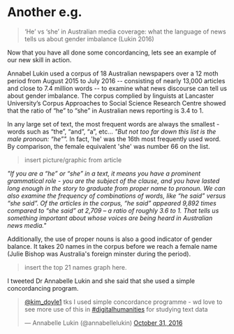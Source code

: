 # Another e.g.


> ‘He’ vs ‘she’ in Australian media coverage: what the language of news tells us about gender imbalance (Lukin 2016)

Now that you have all done some concordancing, lets see an example of our new skill in action. 

Annabel Lukin used a corpus of 18 Australian newspapers over a 12 moth period from August 2015 to July 2016 -- consisting of nearly 13,000 articles and close to 7.4 million words -- to examine what news discourse can tell us about gender imbalance. The corpus complied by linguists at Lancaster University’s Corpus Approaches to Social Science Research Centre showed that the ratio of “he” to “she” in Australian news reporting is 3.4 to 1.

In any large set of text, the most frequent words are always the smallest - words such as “the”, “and”, “a”, etc... *"But not too far down this list is the male pronoun: “he”".* In fact, 'he' was the 16th most frequently used word. By comparison, the female equivalent 'she' was number 66 on the list.

> insert picture/graphic from article

*"If you are a “he” or “she” in a text, it means you have a prominent grammatical role - you are the subject of the clause, and you have lasted long enough in the story to graduate from proper name to pronoun.
We can also examine the frequency of combinations of words, like “he said” versus “she said”. Of the articles in the corpus, “he said” appeared 9,892 times compared to “she said” at 2,709 – a ratio of roughly 3.6 to 1. That tells us something important about whose voices are being heard in Australian news media."*

Additionally, the use of proper nouns is also a good indicator of gender balance. It takes 20 names in the corpus before we reach a female name (Julie Bishop was Australia's foreign minster during the period).


> insert the top 21 names graph here.




I tweeted Dr Annabelle Lukin and she said that she used a simple concordancing program.  

<blockquote class="twitter-tweet" data-lang="en"><p lang="en" dir="ltr"><a href="https://twitter.com/kim_doyle1">@kim_doyle1</a> tks I used simple concordance programme - wd love to see more use of this in <a href="https://twitter.com/hashtag/digitalhumanities?src=hash">#digitalhumanities</a> for studying text data</p>&mdash; Annabelle Lukin (@annabellelukin) <a href="https://twitter.com/annabellelukin/status/792952485816049664">October 31, 2016</a></blockquote>
<script async src="//platform.twitter.com/widgets.js" charset="utf-8"></script>

